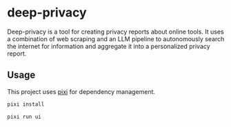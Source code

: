 # deep-privacy

Deep-privacy is a tool for creating privacy reports about online tools. It uses a combination of web scraping and an LLM pipeline to autonomously search the internet for information and aggregate it into a personalized privacy report.

## Usage

This project uses [pixi](https://pixi.sh/latest/) for dependency management.

```bash
pixi install
```

```bash
pixi run ui
```
